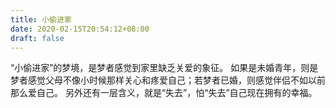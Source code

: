 ```yaml
---
title: 小偷进家
date: 2020-02-15T20:54:12+08:00
draft: false
---
```


“小偷进家”的梦境，是梦者感觉到家里缺乏关爱的象征。
如果是未婚青年，则是梦者感觉父母不像小时候那样关心和疼爱自己；若梦者已婚，则感觉伴侣不如以前那么爱自己。
另外还有一层含义，就是“失去”，怕“失去”自己现在拥有的幸福。
